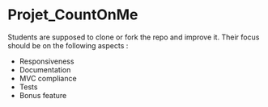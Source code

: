 # Projet_CountOnMe

Students are supposed to clone or fork the repo and improve it. Their focus should be on the following aspects :

* Responsiveness
* Documentation
* MVC compliance
* Tests
* Bonus feature
